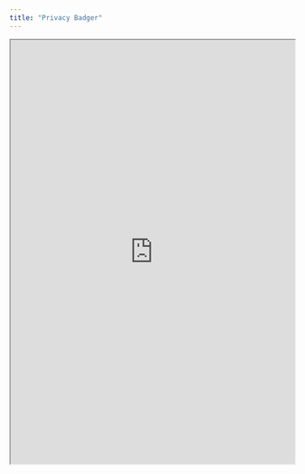 ```yaml
---
title: "Privacy Badger"
---
```



<iframe height="750" width="100%" src="https://ewelton.github.io/ktest/wiki.html#Privacy%20Badger"></iframe>
